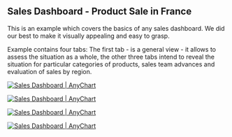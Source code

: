 ## Sales Dashboard - Product Sale in France
This is an example which covers the basics of any sales dashboard. We did our best to make it visually appealing and easy to grasp.

Example contains four tabs: The first tab - is a general view - it allows to assess the situation as a whole, the other three tabs intend to reveal the situation for particular categories of products, sales team advances and evaluation of sales by region.

[<img src="https://static.anychart.com/images/github/sales_dashboard_1.png" alt="Sales Dashboard | AnyChart">](https://www.anychart.com/solutions/sales-dashboard-solution/)

[<img src="https://static.anychart.com/images/github/sales_dashboard_2.png" alt="Sales Dashboard | AnyChart">](https://www.anychart.com/solutions/sales-dashboard-solution/)

[<img src="https://static.anychart.com/images/github/sales_dashboard_3.png" alt="Sales Dashboard | AnyChart">](https://www.anychart.com/solutions/sales-dashboard-solution/)

[<img src="https://static.anychart.com/images/github/sales_dashboard_4.png" alt="Sales Dashboard | AnyChart">](https://www.anychart.com/solutions/sales-dashboard-solution/)
